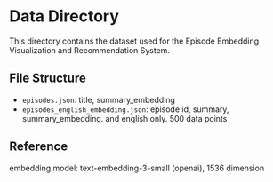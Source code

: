 # Data Directory

This directory contains the dataset used for the Episode Embedding Visualization and Recommendation System.

## File Structure

- `episodes.json`: title, summary_embedding
- `episodes_english_embedding.json`: episode id, summary, summary_embedding. and english only. 500 data points

## Reference
embedding model: text-embedding-3-small (openai), 1536 dimension


